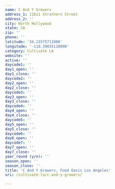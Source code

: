 ```yaml
---
name: C And Y Growers
address_1: 11811 Strathern Street
address_2: ''
city: North Hollywood
state: CA
zip: ''
phone: ''
latitude: '34.21575711000'
longitude: '-118.39035110000'
category: Cultivate LA
website: ''
active: ''
daycode1: ''
day1_open: ''
day1_close: ''
daycode2: ''
day2_open: ''
day2_close: ''
daycode3: ''
day3_open: ''
day3_close: ''
daycode4: ''
day4_open: ''
day4_close: ''
daycode5: ''
day5_open: ''
day5_close: ''
daycode6: ''
day6_open: ''
daycode7: ''
day7_open: ''
day7_close: ''
year_round (y/n): ''
season_open: ''
season_close: ''
title: 'C And Y Growers, Food Oasis Los Angeles'
uri: /cultivate-la/c-and-y-growers/

---
```

